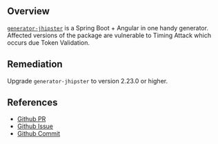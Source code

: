 ## Overview
[`generator-jhipster`](https://www.npmjs.com/package/generator-jhipster) is a Spring Boot + Angular in one handy generator.
Affected versions of the package are vulnerable to Timing Attack which occurs due Token Validation.

## Remediation
Upgrade `generator-jhipster` to version 2.23.0 or higher.

## References
- [Github PR](https://github.com/jhipster/generator-jhipster/pull/2096)
- [Github Issue](https://github.com/jhipster/generator-jhipster/issues/2095)
- [Github Commit](https://github.com/jhipster/generator-jhipster/commit/79fe5626cb1bb80f9ac86cf46980748e65d2bdbc)
